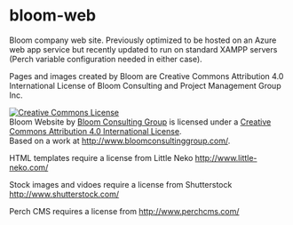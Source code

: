 # bloom-web
Bloom company web site. Previously optimized to be hosted on an Azure web app service but recently updated to run on standard XAMPP servers (Perch variable configuration needed in either case).

Pages and images created by Bloom are Creative Commons Attribution 4.0 International License of Bloom Consulting and Project Management Group Inc.

<a rel="license" href="http://creativecommons.org/licenses/by/4.0/"><img alt="Creative Commons License" style="border-width:0" src="https://i.creativecommons.org/l/by/4.0/88x31.png" /></a><br /><span xmlns:dct="http://purl.org/dc/terms/" property="dct:title">Bloom Website</span> by <a xmlns:cc="http://creativecommons.org/ns#" href="http://www.bloomconsultinggroup.com/" property="cc:attributionName" rel="cc:attributionURL">Bloom Consulting Group</a> is licensed under a <a rel="license" href="http://creativecommons.org/licenses/by/4.0/">Creative Commons Attribution 4.0 International License</a>.<br />Based on a work at <a xmlns:dct="http://purl.org/dc/terms/" href="http://www.bloomconsultinggroup.com/" rel="dct:source">http://www.bloomconsultinggroup.com/</a>.


HTML templates require a license from Little Neko http://www.little-neko.com/

Stock images and vidoes require a license from Shutterstock http://www.shutterstock.com/

Perch CMS requires a license from http://www.perchcms.com/
